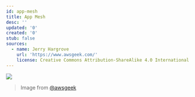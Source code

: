 ```yaml
---
id: app-mesh
title: App Mesh
desc: ''
updated: '0'
created: '0'
stub: false
sources:
  - name: Jerry Hargrove
    url: 'https://www.awsgeek.com/'
    license: Creative Commons Attribution-ShareAlike 4.0 International License
---
```

![](/assets/images/AWS-App-Mesh_en.jpg)
> Image from [@awsgeek](https://www.awsgeek.com/AWS-App-Mesh/)
